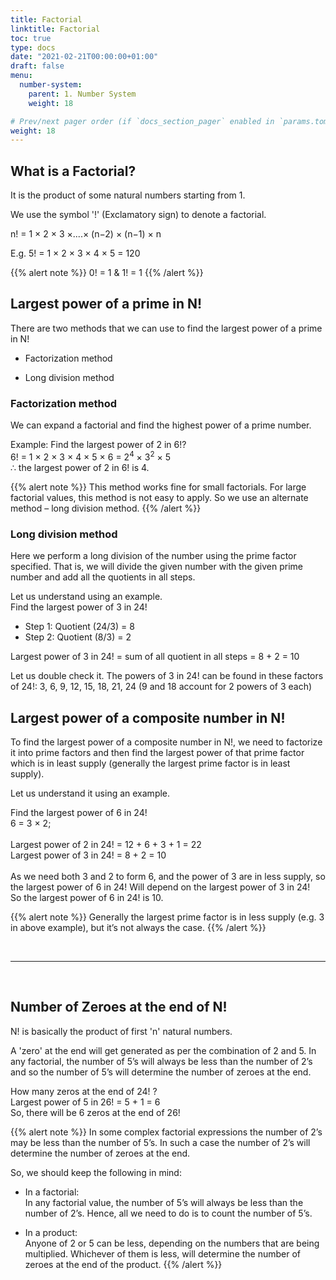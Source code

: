 ```yaml
---
title: Factorial
linktitle: Factorial
toc: true
type: docs
date: "2021-02-21T00:00:00+01:00"
draft: false
menu:
  number-system:
    parent: 1. Number System
    weight: 18

# Prev/next pager order (if `docs_section_pager` enabled in `params.toml`)
weight: 18
---
```


## What is a Factorial? 

It is the product of some natural numbers starting from 1.

We use the symbol '!' (Exclamatory sign) to denote a factorial.

n! = 1 × 2 × 3 ×....× (n−2) × (n−1) × n

E.g. 5! = 1 × 2 × 3 × 4 × 5 = 120

{{% alert note %}}
0! = 1 & 1! = 1
{{% /alert %}}

## Largest power of a prime in N!

There are two methods that we can use to find the largest power of a prime in N!

* Factorization method

* Long division method

### Factorization method

We can expand a factorial and find the highest power of a prime number.

Example: Find the largest power of 2 in 6!? <br>
6! = 1 × 2 × 3 × 4 × 5 × 6 = $2^4$ × $3^2$ × 5 <br>
∴ the largest power of 2 in 6! is 4.

{{% alert note %}}
This method works fine for small factorials. For large factorial values, this method is not easy to apply. So we use an alternate method – long division method.
{{% /alert %}}

### Long division method

Here we perform a long division of the number using the prime factor specified. That is, we will divide the given number with the given prime number and add all the quotients in all steps. 

Let us understand using an example. <br>
Find the largest power of 3 in 24!  <br>
* Step 1: Quotient (24/3) = 8 
* Step 2: Quotient (8/3) = 2 <br>

Largest power of 3 in 24! = sum of all quotient in all steps = 8 + 2 = 10

Let us double check it. The powers of 3 in 24! can be found in these factors of 24!:
3, 6, 9, 12, 15, 18, 21, 24  (9 and 18 account for 2 powers of 3 each)

## Largest power of a composite number in N!

To find the largest power of a composite number in N!, we need to factorize it into prime factors and then find the largest power of that prime factor which is in least supply (generally the largest prime factor is in least supply). 

Let us understand it using an example. 

Find the largest power of 6 in 24! <br>
6 = 3 × 2; <br><br>
Largest power of 2 in 24! = 12 + 6 + 3 + 1 = 22 <br>
Largest power of 3 in 24! = 8 + 2 = 10 <br><br>
As we need both 3 and 2 to form 6, and the power of 3 are in less supply, so the largest power of 6 in 24! Will depend on the largest power of 3 in 24!  <br>
So the largest power of 6 in 24! is 10.

{{% alert note %}}
Generally the largest prime factor is in less supply (e.g. 3 in above example), but it’s not always the case.
{{% /alert %}}

<br><hr><br>

## Number of Zeroes at the end of N!

N! is basically the product of first 'n' natural numbers.

A 'zero' at the end will get generated as per the combination of 2 and 5. In any factorial, the number of 5’s will always be less than the number of 2’s and so the number of 5’s will determine the number of zeroes at the end. 

How many zeros at the end of 24! ? <br>
Largest power of 5 in 26! = 5 + 1 = 6 <br>
So, there will be 6 zeros at the end of 26!

{{% alert note %}}
In some complex factorial expressions the number of 2’s may be less than the number of 5’s. In such a case the number of 2’s will determine the number of zeroes at the end. 

So, we should keep the following in mind:

* In a factorial: <br>
In any factorial value, the number of 5’s will always be less than the number of 2’s. Hence, all we need to do is to count the number of 5’s.

* In a product: <br>
Anyone of 2 or 5 can be less, depending on the numbers that are being multiplied. Whichever of them is less, will determine the number of zeroes at the end of the product. 
{{% /alert %}}
